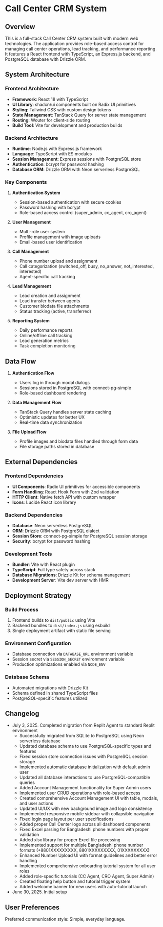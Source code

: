 # Call Center CRM System

## Overview

This is a full-stack Call Center CRM system built with modern web technologies. The application provides role-based access control for managing call center operations, lead tracking, and performance reporting. It features a React frontend with TypeScript, an Express.js backend, and PostgreSQL database with Drizzle ORM.

## System Architecture

### Frontend Architecture
- **Framework**: React 18 with TypeScript
- **UI Library**: shadcn/ui components built on Radix UI primitives
- **Styling**: Tailwind CSS with custom design tokens
- **State Management**: TanStack Query for server state management
- **Routing**: Wouter for client-side routing
- **Build Tool**: Vite for development and production builds

### Backend Architecture
- **Runtime**: Node.js with Express.js framework
- **Language**: TypeScript with ES modules
- **Session Management**: Express sessions with PostgreSQL store
- **Authentication**: bcrypt for password hashing
- **Database ORM**: Drizzle ORM with Neon serverless PostgreSQL

### Key Components

1. **Authentication System**
   - Session-based authentication with secure cookies
   - Password hashing with bcrypt
   - Role-based access control (super_admin, cc_agent, cro_agent)

2. **User Management**
   - Multi-role user system
   - Profile management with image uploads
   - Email-based user identification

3. **Call Management**
   - Phone number upload and assignment
   - Call categorization (switched_off, busy, no_answer, not_interested, interested)
   - Agent-specific call tracking

4. **Lead Management**
   - Lead creation and assignment
   - Lead transfer between agents
   - Customer biodata file attachments
   - Status tracking (active, transferred)

5. **Reporting System**
   - Daily performance reports
   - Online/offline call tracking
   - Lead generation metrics
   - Task completion monitoring

## Data Flow

1. **Authentication Flow**
   - Users log in through modal dialogs
   - Sessions stored in PostgreSQL with connect-pg-simple
   - Role-based dashboard rendering

2. **Data Management Flow**
   - TanStack Query handles server state caching
   - Optimistic updates for better UX
   - Real-time data synchronization

3. **File Upload Flow**
   - Profile images and biodata files handled through form data
   - File storage paths stored in database

## External Dependencies

### Frontend Dependencies
- **UI Components**: Radix UI primitives for accessible components
- **Form Handling**: React Hook Form with Zod validation
- **HTTP Client**: Native fetch API with custom wrapper
- **Icons**: Lucide React icon library

### Backend Dependencies
- **Database**: Neon serverless PostgreSQL
- **ORM**: Drizzle ORM with PostgreSQL dialect
- **Session Store**: connect-pg-simple for PostgreSQL session storage
- **Security**: bcrypt for password hashing

### Development Tools
- **Bundler**: Vite with React plugin
- **TypeScript**: Full type safety across stack
- **Database Migrations**: Drizzle Kit for schema management
- **Development Server**: Vite dev server with HMR

## Deployment Strategy

### Build Process
1. Frontend builds to `dist/public` using Vite
2. Backend bundles to `dist/index.js` using esbuild
3. Single deployment artifact with static file serving

### Environment Configuration
- Database connection via `DATABASE_URL` environment variable
- Session secret via `SESSION_SECRET` environment variable
- Production optimizations enabled via `NODE_ENV`

### Database Schema
- Automated migrations with Drizzle Kit
- Schema defined in shared TypeScript files
- PostgreSQL-specific features utilized

## Changelog

- July 3, 2025. Completed migration from Replit Agent to standard Replit environment
  - Successfully migrated from SQLite to PostgreSQL using Neon serverless database
  - Updated database schema to use PostgreSQL-specific types and features
  - Fixed session store connection issues with PostgreSQL session storage
  - Implemented automatic database initialization with default admin user
  - Updated all database interactions to use PostgreSQL-compatible queries
  - Added Account Management functionality for Super Admin users
  - Implemented user CRUD operations with role-based access
  - Created comprehensive Account Management UI with table, modals, and user actions
  - Updated UI/UX with new background image and logo consistency
  - Implemented responsive mobile sidebar with collapsible navigation
  - Fixed login page layout per user specifications
  - Added proper Call Center logo across all dashboard components
  - Fixed Excel parsing for Bangladeshi phone numbers with proper validation
  - Added xlsx library for proper Excel file processing
  - Implemented support for multiple Bangladeshi phone number formats (+8801XXXXXXXXX, 8801XXXXXXXXX, 01XXXXXXXXX)
  - Enhanced Number Upload UI with format guidelines and better error handling
  - Implemented comprehensive onboarding tutorial system for all user roles
  - Added role-specific tutorials (CC Agent, CRO Agent, Super Admin)
  - Created floating help button and tutorial trigger system
  - Added welcome banner for new users with auto-tutorial launch
- June 30, 2025. Initial setup

## User Preferences

Preferred communication style: Simple, everyday language.